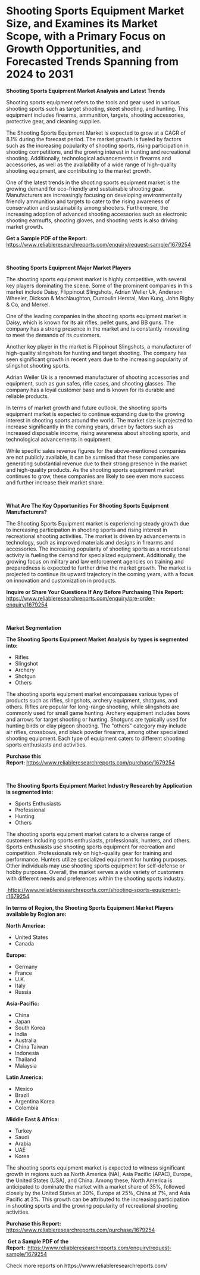 <p><h1>Shooting Sports Equipment Market Size, and Examines its Market Scope, with a Primary Focus on Growth Opportunities, and Forecasted Trends Spanning from 2024 to 2031</h1></p><p><strong>Shooting Sports Equipment Market Analysis and Latest Trends</strong></p>
<p><p>Shooting sports equipment refers to the tools and gear used in various shooting sports such as target shooting, skeet shooting, and hunting. This equipment includes firearms, ammunition, targets, shooting accessories, protective gear, and cleaning supplies.</p><p>The Shooting Sports Equipment Market is expected to grow at a CAGR of 8.1% during the forecast period. The market growth is fueled by factors such as the increasing popularity of shooting sports, rising participation in shooting competitions, and the growing interest in hunting and recreational shooting. Additionally, technological advancements in firearms and accessories, as well as the availability of a wide range of high-quality shooting equipment, are contributing to the market growth.</p><p>One of the latest trends in the shooting sports equipment market is the growing demand for eco-friendly and sustainable shooting gear. Manufacturers are increasingly focusing on developing environmentally friendly ammunition and targets to cater to the rising awareness of conservation and sustainability among shooters. Furthermore, the increasing adoption of advanced shooting accessories such as electronic shooting earmuffs, shooting gloves, and shooting vests is also driving market growth.</p></p>
<p><strong>Get a Sample PDF of the Report:&nbsp;</strong> <a href="https://www.reliableresearchreports.com/enquiry/request-sample/1679254">https://www.reliableresearchreports.com/enquiry/request-sample/1679254</a></p>
<p>&nbsp;</p>
<p><strong>Shooting Sports Equipment Major Market Players</strong></p>
<p><p>The shooting sports equipment market is highly competitive, with several key players dominating the scene. Some of the prominent companies in this market include Daisy, Flippinout Slingshots, Adrian Weller Uk, Anderson Wheeler, Dickson & MacNaughton, Dumoulin Herstal, Man Kung, John Rigby & Co, and Merkel.</p><p>One of the leading companies in the shooting sports equipment market is Daisy, which is known for its air rifles, pellet guns, and BB guns. The company has a strong presence in the market and is constantly innovating to meet the demands of its customers.</p><p>Another key player in the market is Flippinout Slingshots, a manufacturer of high-quality slingshots for hunting and target shooting. The company has seen significant growth in recent years due to the increasing popularity of slingshot shooting sports.</p><p>Adrian Weller Uk is a renowned manufacturer of shooting accessories and equipment, such as gun safes, rifle cases, and shooting glasses. The company has a loyal customer base and is known for its durable and reliable products.</p><p>In terms of market growth and future outlook, the shooting sports equipment market is expected to continue expanding due to the growing interest in shooting sports around the world. The market size is projected to increase significantly in the coming years, driven by factors such as increased disposable income, rising awareness about shooting sports, and technological advancements in equipment.</p><p>While specific sales revenue figures for the above-mentioned companies are not publicly available, it can be surmised that these companies are generating substantial revenue due to their strong presence in the market and high-quality products. As the shooting sports equipment market continues to grow, these companies are likely to see even more success and further increase their market share.</p></p>
<p>&nbsp;</p>
<p><strong>What Are The Key Opportunities For Shooting Sports Equipment Manufacturers?</strong></p>
<p><p>The Shooting Sports Equipment market is experiencing steady growth due to increasing participation in shooting sports and rising interest in recreational shooting activities. The market is driven by advancements in technology, such as improved materials and designs in firearms and accessories. The increasing popularity of shooting sports as a recreational activity is fueling the demand for specialized equipment. Additionally, the growing focus on military and law enforcement agencies on training and preparedness is expected to further drive the market growth. The market is projected to continue its upward trajectory in the coming years, with a focus on innovation and customization in products.</p></p>
<p><strong>Inquire or Share Your Questions If Any Before Purchasing This Report:</strong> <a href="https://www.reliableresearchreports.com/enquiry/pre-order-enquiry/1679254">https://www.reliableresearchreports.com/enquiry/pre-order-enquiry/1679254</a></p>
<p>&nbsp;</p>
<p><strong>Market Segmentation</strong></p>
<p><strong>The Shooting Sports Equipment Market Analysis by types is segmented into:</strong></p>
<p><ul><li>Rifles</li><li>Slingshot</li><li>Archery</li><li>Shotgun</li><li>Others</li></ul></p>
<p><p>The shooting sports equipment market encompasses various types of products such as rifles, slingshots, archery equipment, shotguns, and others. Rifles are popular for long-range shooting, while slingshots are commonly used for small game hunting. Archery equipment includes bows and arrows for target shooting or hunting. Shotguns are typically used for hunting birds or clay pigeon shooting. The "others" category may include air rifles, crossbows, and black powder firearms, among other specialized shooting equipment. Each type of equipment caters to different shooting sports enthusiasts and activities.</p></p>
<p><strong>Purchase this Report:&nbsp;</strong><a href="https://www.reliableresearchreports.com/purchase/1679254">https://www.reliableresearchreports.com/purchase/1679254</a></p>
<p>&nbsp;</p>
<p><strong>The Shooting Sports Equipment Market Industry Research by Application is segmented into:</strong></p>
<p><ul><li>Sports Enthusiasts</li><li>Professional</li><li>Hunting</li><li>Others</li></ul></p>
<p><p>The shooting sports equipment market caters to a diverse range of customers including sports enthusiasts, professionals, hunters, and others. Sports enthusiasts use shooting sports equipment for recreation and competition. Professionals rely on high-quality gear for training and performance. Hunters utilize specialized equipment for hunting purposes. Other individuals may use shooting sports equipment for self-defense or hobby purposes. Overall, the market serves a wide variety of customers with different needs and preferences within the shooting sports industry.</p></p>
<p><a href="https://www.reliableresearchreports.com/shooting-sports-equipment-r1679254">&nbsp;https://www.reliableresearchreports.com/shooting-sports-equipment-r1679254</a></p>
<p><strong>In terms of Region, the Shooting Sports Equipment Market Players available by Region are:</strong></p>
<p>
    <p> <strong> North America: </strong>
        <ul>
            <li>United States</li>
            <li>Canada</li>
        </ul>
        </p> 
    <p> <strong> Europe: </strong>
        <ul>
            <li>Germany</li>
            <li>France</li>
            <li>U.K.</li>
            <li>Italy</li>
            <li>Russia</li>
        </ul>
        </p> 
    <p> <strong> Asia-Pacific: </strong>
        <ul>
            <li>China</li>
            <li>Japan</li>
            <li>South Korea</li>
            <li>India</li>
            <li>Australia</li>
            <li>China Taiwan</li>
            <li>Indonesia</li>
            <li>Thailand</li>
            <li>Malaysia</li>
        </ul>
        </p> 
    <p> <strong> Latin America: </strong>
        <ul>
            <li>Mexico</li>
            <li>Brazil</li>
            <li>Argentina Korea</li>
            <li>Colombia</li>
        </ul>
        </p> 
    <p> <strong> Middle East & Africa: </strong>
        <ul>
            <li>Turkey</li>
            <li>Saudi</li>
            <li>Arabia</li>
            <li>UAE</li>
            <li>Korea</li>
        </ul>
    </p>
    </p>
<p><p>The shooting sports equipment market is expected to witness significant growth in regions such as North America (NA), Asia Pacific (APAC), Europe, the United States (USA), and China. Among these, North America is anticipated to dominate the market with a market share of 35%, followed closely by the United States at 30%, Europe at 25%, China at 7%, and Asia Pacific at 3%. This growth can be attributed to the increasing participation in shooting sports and the growing popularity of recreational shooting activities.</p></p>
<p><strong>Purchase this Report: </strong><a href="https://www.reliableresearchreports.com/purchase/1679254">https://www.reliableresearchreports.com/purchase/1679254</a></p>
<p>&nbsp;<strong>Get a Sample PDF of the Report:&nbsp;&nbsp;</strong><a href="https://www.reliableresearchreports.com/enquiry/request-sample/1679254">https://www.reliableresearchreports.com/enquiry/request-sample/1679254</a></p>
<p><strong></strong></p>
<p>Check more reports on https://www.reliableresearchreports.com/</p>